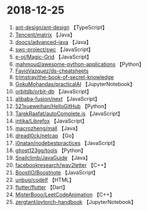 # 2018-12-25

1. [ant-design/ant-design](https://github.com/ant-design/ant-design) 【TypeScript】
2. [Tencent/matrix](https://github.com/Tencent/matrix) 【Java】
3. [doocs/advanced-java](https://github.com/doocs/advanced-java) 【Java】
4. [swc-project/swc](https://github.com/swc-project/swc) 【JavaScript】
5. [e-oj/Magic-Grid](https://github.com/e-oj/Magic-Grid) 【JavaScript】
6. [mahmoud/awesome-python-applications](https://github.com/mahmoud/awesome-python-applications) 【Python】
7. [FavioVazquez/ds-cheatsheets](https://github.com/FavioVazquez/ds-cheatsheets) 
8. [trimstray/the-book-of-secret-knowledge](https://github.com/trimstray/the-book-of-secret-knowledge) 
9. [GokuMohandas/practicalAI](https://github.com/GokuMohandas/practicalAI) 【JupyterNotebook】
10. [orbitdb/orbit-db](https://github.com/orbitdb/orbit-db) 【JavaScript】
11. [alibaba-fusion/next](https://github.com/alibaba-fusion/next) 【JavaScript】
12. [521xueweihan/HelloGitHub](https://github.com/521xueweihan/HelloGitHub) 【Python】
13. [TarekRaafat/autoComplete.js](https://github.com/TarekRaafat/autoComplete.js) 【JavaScript】
14. [intika/Librefox](https://github.com/intika/Librefox) 【JavaScript】
15. [macrozheng/mall](https://github.com/macrozheng/mall) 【Java】
16. [dreadl0ck/netcap](https://github.com/dreadl0ck/netcap) 【Go】
17. [i0natan/nodebestpractices](https://github.com/i0natan/nodebestpractices) 【JavaScript】
18. [ghost123gg/tools](https://github.com/ghost123gg/tools) 【Python】
19. [Snailclimb/JavaGuide](https://github.com/Snailclimb/JavaGuide) 【Java】
20. [facebookresearch/wav2letter](https://github.com/facebookresearch/wav2letter) 【C++】
21. [BoostIO/Boostnote](https://github.com/BoostIO/Boostnote) 【JavaScript】
22. [unbug/codelf](https://github.com/unbug/codelf) 【HTML】
23. [flutter/flutter](https://github.com/flutter/flutter) 【Dart】
24. [MisterBooo/LeetCodeAnimation](https://github.com/MisterBooo/LeetCodeAnimation) 【C++】
25. [zergtant/pytorch-handbook](https://github.com/zergtant/pytorch-handbook) 【JupyterNotebook】
